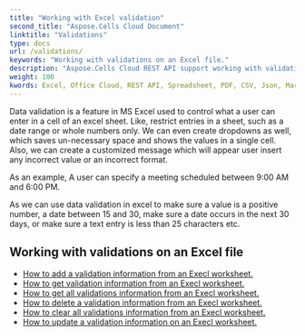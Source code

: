 ```yaml
---
title: "Working with Excel validation"
second_title: "Aspose.Cells Cloud Document"
linktitle: "Validations"
type: docs
url: /validations/
keywords: "Working with validations on an Excel file."
description: "Aspose.Cells Cloud REST API support working with validations on an Excel file. SDK support kinds of development languages. They include Android, C#, Go, Java, NodeJS, Perl, PHP, Python, Ruby, and swift."
weight: 100
kwords: Excel, Office Cloud, REST API, Spreadsheet, PDF, CSV, Json, Markdwon, Validations
---
```



Data validation is a feature in MS Excel used to control what a user can enter in a cell of an excel sheet. Like, restrict entries in a sheet, such as a date range or whole numbers only. We can even create dropdowns as well, which saves un-necessary space and shows the values in a single cell. Also, we can create a customized message which will appear user insert any incorrect value or an incorrect format.

As an example, A user can specify a meeting scheduled between 9:00 AM and 6:00 PM.

As we can use data validation in excel to make sure a value is a positive number, a date between 15 and 30, make sure a date occurs in the next 30 days, or make sure a text entry is less than 25 characters etc.

## Working with validations on an Excel file

- [How to add a validation information from an Execl worksheet.](/cells/validations/delete/)
- [How to get validation information from an Execl worksheet.](/cells/validations/get/)
- [How to get all validations information from an Execl worksheet.](/cells/validations/get-all/)
- [How to delete a validation information from an Execl worksheet.](/cells/validations/delete/)
- [How to clear all validations information from an Execl worksheet.](/cells/validations/clear/)
- [How to update a validation information on an Execl worksheet.](/cells/validations/update/)
